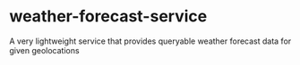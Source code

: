# weather-forecast-service
A very lightweight service that provides queryable weather forecast data for given geolocations
